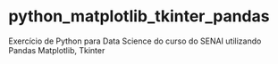 # python_matplotlib_tkinter_pandas
Exercício de Python para Data Science do curso do SENAI utilizando Pandas Matplotlib, Tkinter
